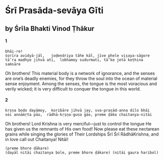 # Śrī Prasāda-sevāya Gīti

## by Śrīla Bhakti Vinod Ṭhākur

#### 1

    bhāi-re!
    śorīra avidyā-jāl,   joḍendriya tāhe kāl, jīve phele viṣaya-sāgore
    tā’ra madhye jihvā ati,  lobhamoy sudurmati, tā’ke jetā koṭhina saṁsāre

Oh brothers! This material body is a network of ignorance, and the senses are one’s deadly enemies, for they throw the soul into the ocean of material sense enjoyment. Among the senses, the tongue is the most voracious and verily wicked; it is very difficult to conquer the tongue in this world.

#### 2

    kṛṣṇa boḍo dayāmoy,  koribāre jihvā jay, sva-prasād-anna dilo bhāi
    sei annāmṛta pāo,  rādhā-kṛṣṇa-guṇa gāo, preme ḍāko chaitanya-nitāi

Oh brothers! Lord Krishna is very merciful—just to control the tongue He has given us the remnants of His own food! Now please eat these nectarean grains while singing the glories of Their Lordships Śrī Śrī RādhāKrishna, and in love call out Chaitanya! Nitāi!

    (preme bhore ḍākare)
    (dayāl nitāi chaitanya bole, preme bhore ḍākare) (nitāi gaura haribol)


